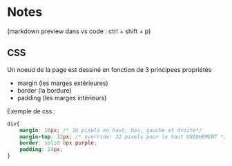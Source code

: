 # Notes

(markdown preview dans vs code : ctrl + shift + p)

## CSS 

Un noeud de la page est dessiné en fonction de 3 principees propriétés

- margin (les marges extérieures)
- border (la bordure)
- padding (les marges intérieurs)

Exemple de css :
```css
div{
    margin: 16px; /* 16 pixels en haut, bas, gauche et droite*/
    margin-top: 32px; /* override: 32 pixels pour le haut UNIQUEMENT */
    border: solid 8px purple;
    padding: 24px; 
}
```


